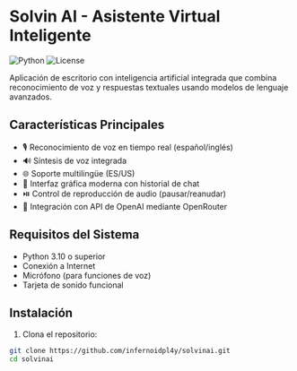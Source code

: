 # Solvin AI - Asistente Virtual Inteligente

![Python](https://img.shields.io/badge/Python-3.10%2B-blue)
![License](https://img.shields.io/badge/License-GPLv3-green)

Aplicación de escritorio con inteligencia artificial integrada que combina reconocimiento de voz y respuestas textuales usando modelos de lenguaje avanzados.

## Características Principales

- 🎙️ Reconocimiento de voz en tiempo real (español/inglés)
- 🔊 Síntesis de voz integrada
- 🌐 Soporte multilingüe (ES/US)
- 💬 Interfaz gráfica moderna con historial de chat
- ⏯️ Control de reproducción de audio (pausar/reanudar)
- 🚀 Integración con API de OpenAI mediante OpenRouter

## Requisitos del Sistema

- Python 3.10 o superior
- Conexión a Internet
- Micrófono (para funciones de voz)
- Tarjeta de sonido funcional

## Instalación

1. Clona el repositorio:
```bash
git clone https://github.com/infernoidpl4y/solvinai.git
cd solvinai
